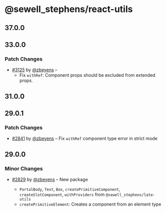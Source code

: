 # @sewell_stephens/react-utils

## 37.0.0

## 33.0.0

### Patch Changes

- [#3125](https://github.com/sewellstephens/late/pull/3125) by [@zbeyens](https://github.com/zbeyens) –
  - Fix `withRef`: Component props should be excluded from extended props.

## 31.0.0

## 29.0.1

### Patch Changes

- [#2841](https://github.com/sewellstephens/late/pull/2841) by [@zbeyens](https://github.com/zbeyens) – Fix `withRef` component type error in strict mode

## 29.0.0

### Minor Changes

- [#2829](https://github.com/sewellstephens/late/pull/2829) by [@zbeyens](https://github.com/zbeyens) – New package

  - `PortalBody`, `Text`, `Box`, `createPrimitiveComponent`, `createSlotComponent`, `withProviders` from `@sewell_stephens/late-utils`
  - `createPrimitiveElement`: Creates a component from an element type
